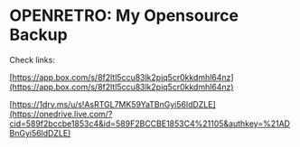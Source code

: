 OPENRETRO: My Opensource Backup
===============================

Check links:

[https://app.box.com/s/8f2ltl5ccu83lk2piq5cr0kkdmhl64nz](https://app.box.com/s/8f2ltl5ccu83lk2piq5cr0kkdmhl64nz)
 
[https://1drv.ms/u/s!AsRTGL7MK59YaTBnGyi56ldDZLE](https://onedrive.live.com/?cid=589f2bccbe1853c4&id=589F2BCCBE1853C4%21105&authkey=%21ADBnGyi56ldDZLE) 
